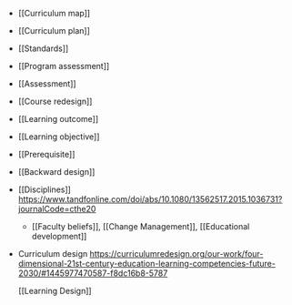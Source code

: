 - [[Curriculum map]]
- [[Curriculum plan]]
- [[Standards]]
- [[Program assessment]]
- [[Assessment]]
- [[Course redesign]]
- [[Learning outcome]]
- [[Learning objective]]
- [[Prerequisite]]
- [[Backward design]]
- [[Disciplines]] https://www.tandfonline.com/doi/abs/10.1080/13562517.2015.1036731?journalCode=cthe20
	- [[Faculty beliefs]], [[Change Management]], [[Educational development]]
- Curriculum design https://curriculumredesign.org/our-work/four-dimensional-21st-century-education-learning-competencies-future-2030/#1445977470587-f8dc16b8-5787
  
  [[Learning Design]]